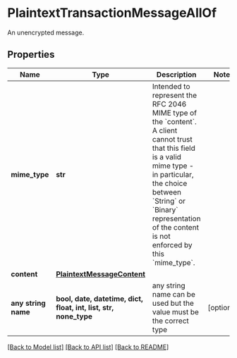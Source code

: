 # PlaintextTransactionMessageAllOf

An unencrypted message.

## Properties
Name | Type | Description | Notes
------------ | ------------- | ------------- | -------------
**mime_type** | **str** | Intended to represent the RFC 2046 MIME type of the &#x60;content&#x60;. A client cannot trust that this field is a valid mime type - in particular, the choice between &#x60;String&#x60; or &#x60;Binary&#x60; representation of the content is not enforced by this &#x60;mime_type&#x60;.  | 
**content** | [**PlaintextMessageContent**](PlaintextMessageContent.md) |  | 
**any string name** | **bool, date, datetime, dict, float, int, list, str, none_type** | any string name can be used but the value must be the correct type | [optional]

[[Back to Model list]](../README.md#documentation-for-models) [[Back to API list]](../README.md#documentation-for-api-endpoints) [[Back to README]](../README.md)


